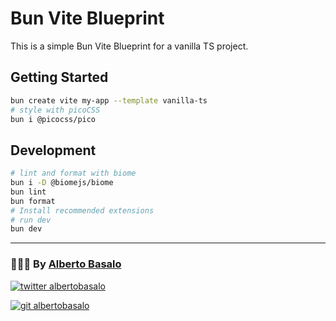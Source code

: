 # Bun Vite Blueprint

This is a simple Bun Vite Blueprint for a vanilla TS project.

## Getting Started

```bash
bun create vite my-app --template vanilla-ts
# style with picoCSS
bun i @picocss/pico

```

## Development

```bash
# lint and format with biome
bun i -D @biomejs/biome
bun lint
bun format
# Install recommended extensions
# run dev
bun dev
```

---

<footer>
  <h3>🧑🏼‍💻 By <a href="https://albertobasalo.dev" target="blank">Alberto Basalo</a> </h3>
  <p>
    <a href="https://twitter.com/albertobasalo" target="blank">
      <img src="https://img.shields.io/twitter/follow/albertobasalo?logo=twitter&style=for-the-badge" alt="twitter albertobasalo" />
    </a>
  </p>
  <p>
    <a href="https://github.com/albertobasalo" target="blank">
      <img 
        src="https://img.shields.io/github/followers/albertobasalo?logo=github&label=profile albertobasalo&style=for-the-badge" alt="git albertobasalo" />
    </a>
  </p>
</footer>